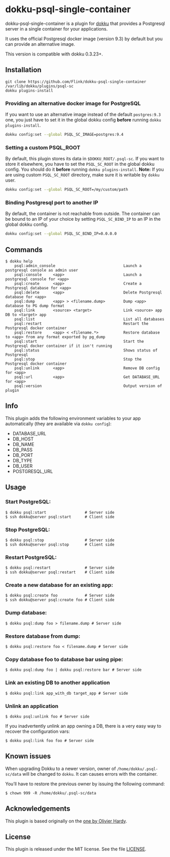 # dokku-psql-single-container

dokku-psql-single-container is a plugin for [dokku][dokku] that provides a Postgresql server in a single container for your applications.

It uses the official Postgresql docker image (version 9.3) by default but you can provide an alternative image.

This version is compatible with dokku 0.3.23+.

## Installation

```
git clone https://github.com/Flink/dokku-psql-single-container /var/lib/dokku/plugins/psql-sc
dokku plugins-install
```

### Providing an alternative docker image for PostgreSQL

If you want to use an alternative image instead of the default `postgres:9.3`
one, you just have to set it in the global dokku config **before**
running `dokku plugins-install`.

```bash
dokku config:set --global PSQL_SC_IMAGE=postgres:9.4
```

### Setting a custom PSQL_ROOT

By default, this plugin stores its data in `$DOKKU_ROOT/.psql-sc`. If you want
to store it elsewhere, you have to set the `PSQL_SC_ROOT` in the global dokku
config. You should do it **before** running `dokku plugins-install`. **Note:** 
If you are using custom `PSQL_SC_ROOT` directory, make sure it is writable by 
`dokku` user.

```bash
dokku config:set --global PSQL_SC_ROOT=/my/custom/path
```

### Binding Postgresql port to another IP

By default, the container is not reachable from outside. The container can be
bound to an IP of your choice by setting `PSQL_SC_BIND_IP` to an IP in the
global dokku config.

```bash
dokku config:set --global PSQL_SC_BIND_IP=0.0.0.0
```

## Commands
```
$ dokku help
    psql:admin_console                              Launch a postgresql console as admin user
    psql:console     <app>                          Launch a postgresql console for <app>
    psql:create      <app>                          Create a Postgresql database for <app>
    psql:delete      <app>                          Delete Postgresql database for <app>
    psql:dump        <app> > <filename.dump>        Dump <app> database to PG dump format
    psql:link        <source> <target>              Link <source> app DB to <target> app
    psql:list                                       List all databases
    psql:restart                                    Restart the Postgresql docker container
    psql:restore     <app> < <filename.*>           Restore database to <app> from any format exported by pg_dump
    psql:start                                      Start the Postgresql docker container if it isn't running
    psql:status                                     Shows status of Postgresql
    psql:stop                                       Stop the Postgresql docker container
    psql:unlink      <app>                          Remove DB config for <app>
    psql:url         <app>                          Get DATABASE_URL for <app>
    psql:version                                    Output version of plugin
```

## Info
This plugin adds the following environment variables to your app automatically (they are available via `dokku config`):

* DATABASE\_URL
* DB\_HOST
* DB\_NAME
* DB\_PASS
* DB\_PORT
* DB\_TYPE
* DB\_USER
* POSTGRESQL\_URL

## Usage

### Start PostgreSQL:
```
$ dokku psql:start                 # Server side
$ ssh dokku@server psql:start      # Client side
```

### Stop PostgreSQL:
```
$ dokku psql:stop                  # Server side
$ ssh dokku@server psql:stop       # Client side
```

### Restart PostgreSQL:
```
$ dokku psql:restart               # Server side
$ ssh dokku@server psql:restart    # Client side
```

### Create a new database for an existing app:
```
$ dokku psql:create foo            # Server side
$ ssh dokku@server psql:create foo # Client side
```

### Dump database:
```
$ dokku psql:dump foo > filename.dump # Server side
```

### Restore database from dump:
```
$ dokku psql:restore foo < filename.dump # Server side
```

### Copy database foo to database bar using pipe:
```
$ dokku psql:dump foo | dokku psql:restore bar # Server side
```

### Link an existing DB to another application
```
$ dokku psql:link app_with_db target_app # Server side
```

### Unlink an application
```
$ dokku psql:unlink foo # Server side
```

If you inadvertently unlink an app owning a DB, there is a very easy way to
recover the configuration vars:

```
$ dokku psql:link foo foo # Server side
```

## Known issues

When upgrading Dokku to a newer version, owner of `/home/dokku/.psql-sc/data` will be changed to `dokku`. It can causes errors with the container.

You’ll have to restore the previous owner by issuing the following command:
```
$ chown 999 -R /home/dokku/.psql-sc/data
```

## Acknowledgements

This plugin is based originally on the [one by Olivier Hardy](https://github.com/ohardy/dokku-psql).

## License

This plugin is released under the MIT license. See the file [LICENSE](LICENSE).

[dokku]: https://github.com/progrium/dokku
